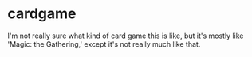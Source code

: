 cardgame
========

I'm not really sure what kind of card game this is like, but it's mostly like 'Magic: the Gathering,' except it's not really much like that.
